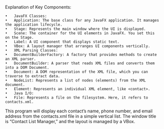 Explanation of Key Components:

	•	JavaFX Classes:
	•	Application: The base class for any JavaFX application. It manages the application lifecycle.
	•	Stage: Represents the main window where the UI is displayed.
	•	Scene: The container for the UI elements in JavaFX. You set this on the Stage.
	•	Label: A UI component that displays static text.
	•	VBox: A layout manager that arranges UI components vertically.
	•	XML Parsing Classes:
	•	DocumentBuilderFactory: A factory that provides methods to create an XML parser.
	•	DocumentBuilder: A parser that reads XML files and converts them into a DOM Document.
	•	Document: A DOM representation of the XML file, which you can traverse to extract data.
	•	NodeList: Represents a list of nodes (elements) from the XML document.
	•	Element: Represents an individual XML element, like <contact>.
	•	Java I/O:
	•	File: Represents a file on the filesystem. Here, it refers to contacts.xml.

This program will display each contact’s name, phone number, and email address from the contacts.xml file in a simple vertical list. The window title is “Contact List Manager,” and the layout is managed by a VBox.
